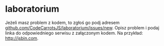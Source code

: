 # laboratorium

Jeżeli masz problem z kodem, to zgłoś go podj adresem [github.com/CodeCarrotsJS/laboratorium/issues/new](http://github.com/CodeCarrotsJS/laboratorium/issues/new). Opisz problem i podaj linka do odpowiedniego serwisu z załączonym kodem. Na przykład: http://jsbin.com.
